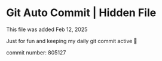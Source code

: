 # Git Auto Commit | Hidden File

This file was added Feb 12, 2025

Just for fun and keeping my daily git commit active 🤪

commit number: 805127
